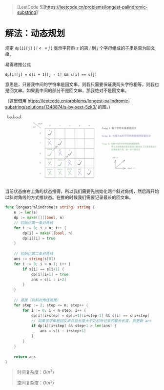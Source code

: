 > [LeetCode 5][https://leetcode.cn/problems/longest-palindromic-substring]

# 解法：动态规划

规定 `dp[i][j]` ( $i <= j$ ) 表示字符串 $s$ 的第 $i$ 到 $j$ 个字母组成的子串是否为回文串。

易得递推公式

`dp[i][j] = d[i + 1][j - 1] && s[i] == s[j]`

意思是，只要我中间的字符串是回文串，则我只需要保证我两头字符相等，则我也是回文串。如果我中间的部分不是回文串，那我绝对不是回文串。

（这里借用 https://leetcode.cn/problems/longest-palindromic-substring/solutions/1348874/s-by-xext-5zk3/ 的图。）

![image.png](./assets/1647617680-cnPoTS-image.png)

当前状态由右上角的状态推得，所以我们需要先初始化两个斜对角线，然后再开始以斜对角线的方式推状态。在推的时候我们需要记录最长的回文串。

```go
func longestPalindrome(s string) string {
	n := len(s)
	dp := make([][]bool, n)
	// 初始化第一条对角线
	for i := 0; i < n; i++ {
		dp[i] = make([]bool, n)
		dp[i][i] = true
	}

	// 初始化第二条对角线
	ans := string(s[0])
	for i := 0; i < n-1; i++ {
		if s[i] == s[i+1] {
			dp[i][i+1] = true
			ans = s[i : i+2]
		}
	}

	// 递推（以斜对角线递推）
	for step := 2; step <= n; step++ {
		for i := 0; i < n-step; i++ {
			dp[i][i+step] = dp[i+1][i+step-1] && s[i] == s[i+step]
			// 如果该字串是回文串并且长度大于之前所记录的最长长度，则更新 ans
			if dp[i][i+step] && step+1 > len(ans) {
				ans = s[i : i+step+1]
			}
		}
	}

	return ans
}
```

> 时间复杂度：$O(n^2)$
>
> 空间复杂度：$O(n^2)$
